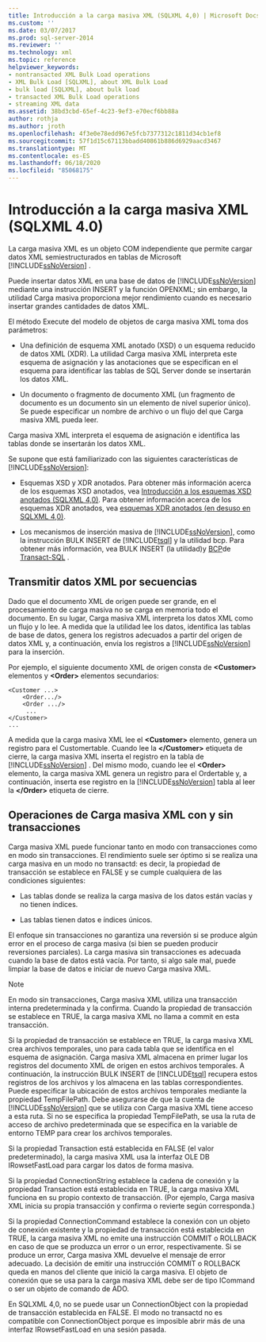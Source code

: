 ```yaml
---
title: Introducción a la carga masiva XML (SQLXML 4,0) | Microsoft Docs
ms.custom: ''
ms.date: 03/07/2017
ms.prod: sql-server-2014
ms.reviewer: ''
ms.technology: xml
ms.topic: reference
helpviewer_keywords:
- nontransacted XML Bulk Load operations
- XML Bulk Load [SQLXML], about XML Bulk Load
- bulk load [SQLXML], about bulk load
- transacted XML Bulk Load operations
- streaming XML data
ms.assetid: 38bd3cbd-65ef-4c23-9ef3-e70ecf6bb88a
author: rothja
ms.author: jroth
ms.openlocfilehash: 4f3e0e78edd967e5fcb7377312c1811d34cb1ef8
ms.sourcegitcommit: 57f1d15c67113bbadd40861b886d6929aacd3467
ms.translationtype: MT
ms.contentlocale: es-ES
ms.lasthandoff: 06/18/2020
ms.locfileid: "85068175"
---
```

# <a name="introduction-to-xml-bulk-load-sqlxml-40"></a>Introducción a la carga masiva XML (SQLXML 4.0)
  La carga masiva XML es un objeto COM independiente que permite cargar datos XML semiestructurados en tablas de Microsoft [!INCLUDE[ssNoVersion](../../../includes/ssnoversion-md.md)] .  
  
 Puede insertar datos XML en una base de datos de [!INCLUDE[ssNoVersion](../../../includes/ssnoversion-md.md)] mediante una instrucción INSERT y la función OPENXML; sin embargo, la utilidad Carga masiva proporciona mejor rendimiento cuando es necesario insertar grandes cantidades de datos XML.  
  
 El método Execute del modelo de objetos de carga masiva XML toma dos parámetros:  
  
-   Una definición de esquema XML anotado (XSD) o un esquema reducido de datos XML (XDR). La utilidad Carga masiva XML interpreta este esquema de asignación y las anotaciones que se especifican en el esquema para identificar las tablas de SQL Server donde se insertarán los datos XML.  
  
-   Un documento o fragmento de documento XML (un fragmento de documento es un documento sin un elemento de nivel superior único). Se puede especificar un nombre de archivo o un flujo del que Carga masiva XML pueda leer.  
  
 Carga masiva XML interpreta el esquema de asignación e identifica las tablas donde se insertarán los datos XML.  
  
 Se supone que está familiarizado con las siguientes características de [!INCLUDE[ssNoVersion](../../../includes/ssnoversion-md.md)]:  
  
-   Esquemas XSD y XDR anotados. Para obtener más información acerca de los esquemas XSD anotados, vea [Introducción a los esquemas XSD anotados &#40;SQLXML 4,0&#41;](../../sqlxml/annotated-xsd-schemas/introduction-to-annotated-xsd-schemas-sqlxml-4-0.md). Para obtener información acerca de los esquemas XDR anotados, vea [esquemas XDR anotados &#40;en desuso en SQLXML 4,0&#41;](../../sqlxml/annotated-xsd-schemas/annotated-xdr-schemas-deprecated-in-sqlxml-4-0.md).  
  
-   Los mecanismos de inserción masiva de [!INCLUDE[ssNoVersion](../../../includes/ssnoversion-md.md)], como la instrucción BULK INSERT de [!INCLUDE[tsql](../../../includes/tsql-md.md)] y la utilidad bcp. Para obtener más información, vea BULK INSERT &#40;la utilidad&#41;y [BCP](../../../tools/bcp-utility.md)de [Transact-SQL](/sql/t-sql/statements/bulk-insert-transact-sql) .  
  
## <a name="streaming-of-xml-data"></a>Transmitir datos XML por secuencias  
 Dado que el documento XML de origen puede ser grande, en el procesamiento de carga masiva no se carga en memoria todo el documento. En su lugar, Carga masiva XML interpreta los datos XML como un flujo y lo lee. A medida que la utilidad lee los datos, identifica las tablas de base de datos, genera los registros adecuados a partir del origen de datos XML y, a continuación, envía los registros a [!INCLUDE[ssNoVersion](../../../includes/ssnoversion-md.md)] para la inserción.  
  
 Por ejemplo, el siguiente documento XML de origen consta de **\<Customer>** elementos y **\<Order>** elementos secundarios:  
  
```  
<Customer ...>  
    <Order.../>  
    <Order .../>  
     ...  
</Customer>  
...  
```  
  
 A medida que la carga masiva XML lee el **\<Customer>** elemento, genera un registro para el Customertable. Cuando lee la **\</Customer>** etiqueta de cierre, la carga masiva XML inserta el registro en la tabla de [!INCLUDE[ssNoVersion](../../../includes/ssnoversion-md.md)] . Del mismo modo, cuando lee el **\<Order>** elemento, la carga masiva XML genera un registro para el Ordertable y, a continuación, inserta ese registro en la [!INCLUDE[ssNoVersion](../../../includes/ssnoversion-md.md)] tabla al leer la **\</Order>** etiqueta de cierre.  
  
## <a name="transacted-and-nontransacted-xml-bulk-load-operations"></a>Operaciones de Carga masiva XML con y sin transacciones  
 Carga masiva XML puede funcionar tanto en modo con transacciones como en modo sin transacciones. El rendimiento suele ser óptimo si se realiza una carga masiva en un modo no transactd: es decir, la propiedad de transacción se establece en FALSE y se cumple cualquiera de las condiciones siguientes:  
  
-   Las tablas donde se realiza la carga masiva de los datos están vacías y no tienen índices.  
  
-   Las tablas tienen datos e índices únicos.  
  
 El enfoque sin transacciones no garantiza una reversión si se produce algún error en el proceso de carga masiva (si bien se pueden producir reversiones parciales). La carga masiva sin transacciones es adecuada cuando la base de datos está vacía. Por tanto, si algo sale mal, puede limpiar la base de datos e iniciar de nuevo Carga masiva XML.  
  
> [!NOTE]  
>  En modo sin transacciones, Carga masiva XML utiliza una transacción interna predeterminada y la confirma. Cuando la propiedad de transacción se establece en TRUE, la carga masiva XML no llama a commit en esta transacción.  
  
 Si la propiedad de transacción se establece en TRUE, la carga masiva XML crea archivos temporales, uno para cada tabla que se identifica en el esquema de asignación. Carga masiva XML almacena en primer lugar los registros del documento XML de origen en estos archivos temporales. A continuación, la instrucción BULK INSERT de [!INCLUDE[tsql](../../../includes/tsql-md.md)] recupera estos registros de los archivos y los almacena en las tablas correspondientes. Puede especificar la ubicación de estos archivos temporales mediante la propiedad TempFilePath. Debe asegurarse de que la cuenta de [!INCLUDE[ssNoVersion](../../../includes/ssnoversion-md.md)] que se utiliza con Carga masiva XML tiene acceso a esta ruta. Si no se especifica la propiedad TempFilePath, se usa la ruta de acceso de archivo predeterminada que se especifica en la variable de entorno TEMP para crear los archivos temporales.  
  
 Si la propiedad Transaction está establecida en FALSE (el valor predeterminado), la carga masiva XML usa la interfaz OLE DB IRowsetFastLoad para cargar los datos de forma masiva.  
  
 Si la propiedad ConnectionString establece la cadena de conexión y la propiedad Transaction está establecida en TRUE, la carga masiva XML funciona en su propio contexto de transacción. (Por ejemplo, Carga masiva XML inicia su propia transacción y confirma o revierte según corresponda.)  
  
 Si la propiedad ConnectionCommand establece la conexión con un objeto de conexión existente y la propiedad de transacción está establecida en TRUE, la carga masiva XML no emite una instrucción COMMIT o ROLLBACK en caso de que se produzca un error o un error, respectivamente. Si se produce un error, Carga masiva XML devuelve el mensaje de error adecuado. La decisión de emitir una instrucción COMMIT o ROLLBACK queda en manos del cliente que inició la carga masiva. El objeto de conexión que se usa para la carga masiva XML debe ser de tipo ICommand o ser un objeto de comando de ADO.  
  
 En SQLXML 4,0, no se puede usar un ConnectionObject con la propiedad de transacción establecida en FALSE. El modo no transactd no es compatible con ConnectionObject porque es imposible abrir más de una interfaz IRowsetFastLoad en una sesión pasada.  
  
  
